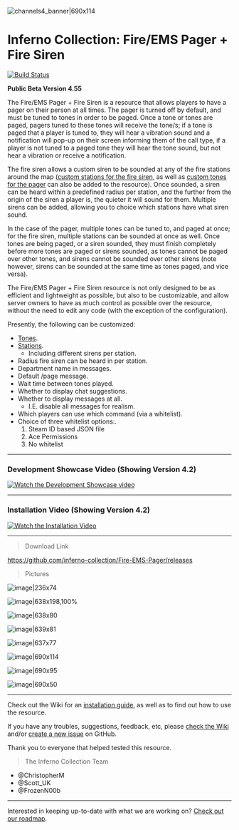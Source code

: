 ![channels4_banner|690x114](https://i.ibb.co/CHMD8y6/channels4-banner.jpg) 
# Inferno Collection: Fire/EMS Pager + Fire Siren
[![Build Status](https://travis-ci.com/inferno-collection/Fire-EMS-Pager.svg?branch=master)](https://travis-ci.com/inferno-collection/Fire-EMS-Pager)

__Public Beta Version 4.55__

The Fire/EMS Pager + Fire Siren is a resource that allows players to have a pager on their person at all times. The pager is turned off by default, and must be tuned to tones in order to be paged. Once a tone or tones are paged, pagers tuned to these tones will receive the tone/s; if a tone is paged that a player is tuned to, they will hear a vibration sound and a notification will pop-up on their screen informing them of the call type, if a player is not tuned to a paged tone they will hear the tone sound, but not hear a vibration or receive a notification.

The fire siren allows a custom siren to be sounded at any of the fire stations around the map ([custom stations for the fire siren](https://github.com/inferno-collection/Fire-EMS-Pager/wiki/Adding-custom-stations), as well as [custom tones for the pager](https://github.com/inferno-collection/Fire-EMS-Pager/wiki/Adding-custom-tones) can also be added to the resource). Once sounded, a siren can be heard within a predefined radius per station, and the further from the origin of the siren a player is, the quieter it will sound for them. Multiple sirens can be added, allowing you to choice which stations have what siren sound.

In the case of the pager, multiple tones can be tuned to, and paged at once; for the fire siren, multiple stations can be sounded at once as well. Once tones are being paged, or a siren sounded, they must finish completely before more tones are paged or sirens sounded, as tones cannot be paged over other tones, and sirens cannot be sounded over other sirens (note however, sirens can be sounded at the same time as tones paged, and vice versa).

The Fire/EMS Pager + Fire Siren resource is not only designed to be as efficient and lightweight as possible, but also to be customizable, and allow server owners to have as much control as possible over the resource, without the need to edit any code (with the exception of the configuration).

Presently, the following can be customized:
- [Tones](https://github.com/inferno-collection/Fire-EMS-Pager/wiki/Adding-custom-tones).
- [Stations](https://github.com/inferno-collection/Fire-EMS-Pager/wiki/Adding-custom-stations).
    - Including different sirens per station.
- Radius fire siren can be heard in per station.
- Department name in messages.
- Default /page message.
- Wait time between tones played.
- Whether to display chat suggestions.
- Whether to display messages at all.
    - I.E. disable all messages for realism.
- Which players can use which command (via a whitelist).
- Choice of three whitelist options:.
    1. Steam ID based JSON file
    2. Ace Permissions
    3. No whitelist

***
### Development Showcase Video (Showing Version 4.2)
[![Watch the Development Showcase video](https://img.youtube.com/vi/ItzmndFpmpc/maxresdefault.jpg)](https://www.youtube.com/watch?v=ItzmndFpmpc)
***
### Installation Video (Showing Version 4.2)
[![Watch the Installation Video](https://img.youtube.com/vi/7ri7Ubpy7t8/maxresdefault.jpg)](https://www.youtube.com/watch?v=7ri7Ubpy7t8)
***

> Download Link

https://github.com/inferno-collection/Fire-EMS-Pager/releases

> Pictures

![image|236x74](https://forum.fivem.net/uploads/default/original/3X/0/2/023fb846258e5d5cf74f346569ab6da1ba7a72d0.png) 

![image|638x198,100%](https://forum.fivem.net/uploads/default/original/3X/9/9/99b130269d56c335d7839eff7438f73b9bf31f1b.png) 

![image|638x80](https://forum.fivem.net/uploads/default/original/3X/0/f/0f3deac30327635b3130d71b1f35c58caaa3e23d.png) 

![image|639x81](https://forum.fivem.net/uploads/default/original/3X/2/e/2e38f5471bc8eba915d6b7af09684ef8148e459c.png) 

![image|637x77](https://forum.fivem.net/uploads/default/original/3X/4/c/4cec02fbaa88dd099c5e23781a0a2b33f54008d9.png) 

![image|690x114](https://forum.fivem.net/uploads/default/original/3X/b/0/b09f70aa4e950b4a3e823b481f0d9d6f538dc5c4.png) 

![image|690x95](https://forum.fivem.net/uploads/default/original/3X/4/1/41bf902b29ce067675c57b45faddad058bbc17f5.png) 

![image|690x50](https://forum.fivem.net/uploads/default/original/3X/c/b/cb48275f018846b0211854501bf4af3848c73bce.png) 
***
Check out the Wiki for an [installation guide](https://github.com/inferno-collection/Fire-EMS-Pager/wiki), as well as to find out how to use the resource.

If you have any troubles, suggestions, feedback, etc, please [check the Wiki](https://github.com/inferno-collection/Fire-EMS-Pager/wiki) and/or [create a new issue](https://github.com/inferno-collection/Fire-EMS-Pager/issues/new) on GitHub.

Thank you to everyone that helped tested this resource.

> The Inferno Collection Team
* @ChristopherM
* @Scott_UK
* @FrozenN00b
***
Interested in keeping up-to-date with what we are working on? [Check out our roadmap](https://inferno-collection.com/roadmap).
